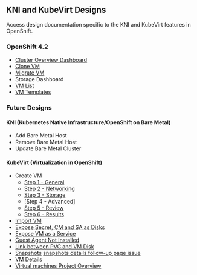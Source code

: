 ## KNI and KubeVirt Designs
Access design documentation specific to the KNI and KubeVirt features in OpenShift.

### OpenShift 4.2
- [Cluster Overview Dashboard](http://openshift.github.io/openshift-origin-design/web-console/knikubevirt/cluster-dashboard/cluster-dashboard)
- [Clone VM](http://openshift.github.io/openshift-origin-design/web-console/knikubevirt/clone-vm/clone-vm)
- [Migrate VM](http://openshift.github.io/openshift-origin-design/web-console/knikubevirt/migrate-vm/migrate-vm)
- Storage Dashboard
- [VM List](http://openshift.github.io/openshift-origin-design/web-console/knikubevirt/vm-list/vm-list)
- [VM Templates](http://openshift.github.io/openshift-origin-design/web-console/knikubevirt/vm-templates/vm-templates)


### Future Designs

#### KNI (Kubernetes Native Infrastructure/OpenShift on Bare Metal)
- Add Bare Metal Host
- Remove Bare Metal Host
- Update Bare Metal Cluster

#### KubeVirt (Virtualization in OpenShift)

- Create VM
	- [Step 1 - General](http://openshift.github.io/openshift-origin-design/web-console/knikubevirt/Create-vm/step-1-genaral/wizard-general)
	- [Step 2 - Networking](http://openshift.github.io/openshift-origin-design/web-console/knikubevirt/Create-vm/step-2-networking/create-vm-networking)
	- [Step 3 - Storage](http://openshift.github.io/openshift-origin-design/web-console/knikubevirt/Create-vm/step-3-storage/wizard-storage)
	- [Step 4 - Advanced]
	- [Step 5 - Review](http://openshift.github.io/openshift-origin-design/web-console/knikubevirt/Create-vm/step-5-review/wizard-review)
	- [Step 6 - Results](http://openshift.github.io/openshift-origin-design/web-console/knikubevirt/Create-vm/step-6-results/wizard-results)
- [Import VM](http://openshift.github.io/openshift-origin-design/web-console/knikubevirt/import-vm/import-vm)
- [Expose Secret, CM and SA as Disks](http://openshift.github.io/openshift-origin-design/web-console/knikubevirt/expose-secret/expose-secret)
- [Expose VM as a Service](http://openshift.github.io/openshift-origin-design/web-console/knikubevirt/expose-vm-as-a-service/expose-vm-as-a-service)
- [Guest Agent Not Installed](http://openshift.github.io/openshift-origin-design/web-console/knikubevirt/guest-agent-not-installed/guest-agent-not-installed)
- [Link between PVC and VM Disk](http://openshift.github.io/openshift-origin-design/web-console/knikubevirt/link-between-PVC-VMdisk/link-between-PVC-VMdisk)
- [Snapshots](http://openshift.github.io/openshift-origin-design/web-console/knikubevirt/snapshots/snapshots) [snapshots details follow-up page issue](https://github.com/openshift/openshift-origin-design/issues/227)
- [VM Details](http://openshift.github.io/openshift-origin-design/web-console/knikubevirt/vm-details/vm-details)
- [Virtual machines Project Overview](http://openshift.github.io/openshift-origin-design/web-console/knikubevirt/openshift-vms-overview/openshift-vms-overview)
